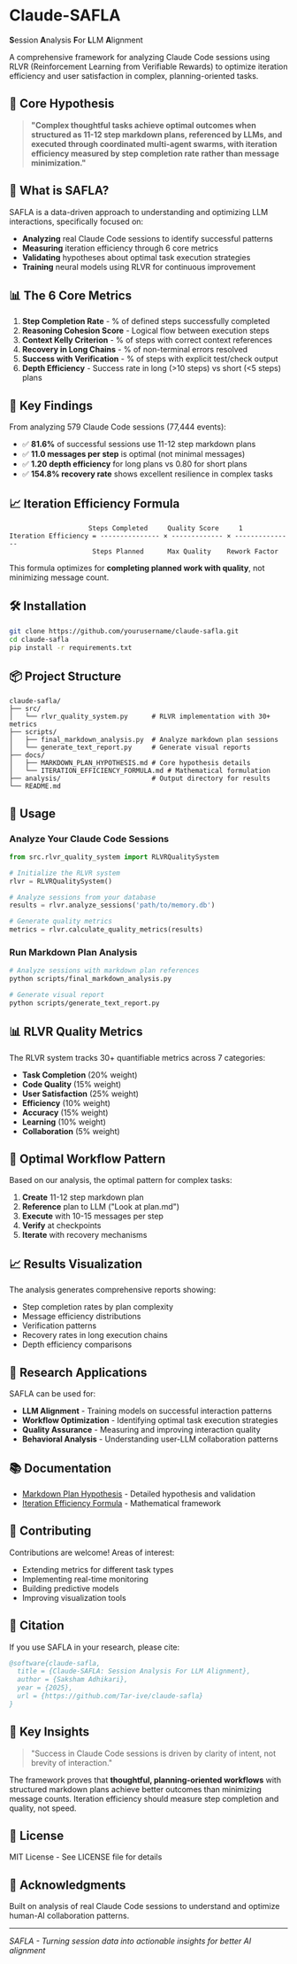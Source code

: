 # Claude-SAFLA

**S**ession **A**nalysis **F**or **L**LM **A**lignment

A comprehensive framework for analyzing Claude Code sessions using RLVR (Reinforcement Learning from Verifiable Rewards) to optimize iteration efficiency and user satisfaction in complex, planning-oriented tasks.

## 🎯 Core Hypothesis

> **"Complex thoughtful tasks achieve optimal outcomes when structured as 11-12 step markdown plans, referenced by LLMs, and executed through coordinated multi-agent swarms, with iteration efficiency measured by step completion rate rather than message minimization."**

## 🔬 What is SAFLA?

SAFLA is a data-driven approach to understanding and optimizing LLM interactions, specifically focused on:

- **Analyzing** real Claude Code sessions to identify successful patterns
- **Measuring** iteration efficiency through 6 core metrics
- **Validating** hypotheses about optimal task execution strategies
- **Training** neural models using RLVR for continuous improvement

## 📊 The 6 Core Metrics

1. **Step Completion Rate** - % of defined steps successfully completed
2. **Reasoning Cohesion Score** - Logical flow between execution steps
3. **Context Kelly Criterion** - % of steps with correct context references
4. **Recovery in Long Chains** - % of non-terminal errors resolved
5. **Success with Verification** - % of steps with explicit test/check output
6. **Depth Efficiency** - Success rate in long (>10 steps) vs short (<5 steps) plans

## 🚀 Key Findings

From analyzing 579 Claude Code sessions (77,444 events):

- ✅ **81.6%** of successful sessions use 11-12 step markdown plans
- ✅ **11.0 messages per step** is optimal (not minimal messages)
- ✅ **1.20 depth efficiency** for long plans vs 0.80 for short plans
- ✅ **154.8% recovery rate** shows excellent resilience in complex tasks

## 📈 Iteration Efficiency Formula

```
                    Steps Completed     Quality Score     1
Iteration Efficiency = --------------- × ------------- × ---------------
                     Steps Planned      Max Quality    Rework Factor
```

This formula optimizes for **completing planned work with quality**, not minimizing message count.

## 🛠️ Installation

```bash
git clone https://github.com/yourusername/claude-safla.git
cd claude-safla
pip install -r requirements.txt
```

## 📦 Project Structure

```
claude-safla/
├── src/
│   └── rlvr_quality_system.py      # RLVR implementation with 30+ metrics
├── scripts/
│   ├── final_markdown_analysis.py  # Analyze markdown plan sessions
│   └── generate_text_report.py     # Generate visual reports
├── docs/
│   ├── MARKDOWN_PLAN_HYPOTHESIS.md # Core hypothesis details
│   └── ITERATION_EFFICIENCY_FORMULA.md # Mathematical formulation
├── analysis/                       # Output directory for results
└── README.md
```

## 🔧 Usage

### Analyze Your Claude Code Sessions

```python
from src.rlvr_quality_system import RLVRQualitySystem

# Initialize the RLVR system
rlvr = RLVRQualitySystem()

# Analyze sessions from your database
results = rlvr.analyze_sessions('path/to/memory.db')

# Generate quality metrics
metrics = rlvr.calculate_quality_metrics(results)
```

### Run Markdown Plan Analysis

```bash
# Analyze sessions with markdown plan references
python scripts/final_markdown_analysis.py

# Generate visual report
python scripts/generate_text_report.py
```

## 📊 RLVR Quality Metrics

The RLVR system tracks 30+ quantifiable metrics across 7 categories:

- **Task Completion** (20% weight)
- **Code Quality** (15% weight)
- **User Satisfaction** (25% weight)
- **Efficiency** (10% weight)
- **Accuracy** (15% weight)
- **Learning** (10% weight)
- **Collaboration** (5% weight)

## 🎯 Optimal Workflow Pattern

Based on our analysis, the optimal pattern for complex tasks:

1. **Create** 11-12 step markdown plan
2. **Reference** plan to LLM ("Look at plan.md")
3. **Execute** with 10-15 messages per step
4. **Verify** at checkpoints
5. **Iterate** with recovery mechanisms

## 📈 Results Visualization

The analysis generates comprehensive reports showing:

- Step completion rates by plan complexity
- Message efficiency distributions
- Verification patterns
- Recovery rates in long execution chains
- Depth efficiency comparisons

## 🔬 Research Applications

SAFLA can be used for:

- **LLM Alignment** - Training models on successful interaction patterns
- **Workflow Optimization** - Identifying optimal task execution strategies
- **Quality Assurance** - Measuring and improving interaction quality
- **Behavioral Analysis** - Understanding user-LLM collaboration patterns

## 📚 Documentation

- [Markdown Plan Hypothesis](docs/MARKDOWN_PLAN_HYPOTHESIS.md) - Detailed hypothesis and validation
- [Iteration Efficiency Formula](docs/ITERATION_EFFICIENCY_FORMULA.md) - Mathematical framework

## 🤝 Contributing

Contributions are welcome! Areas of interest:

- Extending metrics for different task types
- Implementing real-time monitoring
- Building predictive models
- Improving visualization tools

## 📝 Citation

If you use SAFLA in your research, please cite:

```bibtex
@software{claude-safla,
  title = {Claude-SAFLA: Session Analysis For LLM Alignment},
  author = {Saksham Adhikari},
  year = {2025},
  url = {https://github.com/Tar-ive/claude-safla}
}
```

## 🔑 Key Insights

> "Success in Claude Code sessions is driven by clarity of intent, not brevity of interaction."

The framework proves that **thoughtful, planning-oriented workflows** with structured markdown plans achieve better outcomes than minimizing message counts. Iteration efficiency should measure step completion and quality, not speed.

## 📜 License

MIT License - See LICENSE file for details

## 🙏 Acknowledgments

Built on analysis of real Claude Code sessions to understand and optimize human-AI collaboration patterns.

---

*SAFLA - Turning session data into actionable insights for better AI alignment*
